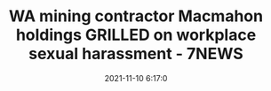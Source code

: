 ---
"title": "WA mining contractor Macmahon holdings GRILLED on workplace sexual harassment - 7NEWS"
"date": "2021-11-10 6:17:0"
"feed_name": "GOOGLENEWSMINING"
"feed_website": "https://news.google.com/search?q=mining%2Bincident&hl=en-US&gl=US&ceid=US:en"
"feed_rss": "https://news.google.com/rss/search?q=mining%2Bincident&hl=en-US&gl=US&ceid=US:en"
"link": "https://7news.com.au/news/wa/wa-mining-contractor-macmahon-holdings-grilled-on-workplace-sexual-harassment-c-4504806"
"source": "{'href': 'https://7news.com.au', 'title': '7NEWS'}"
"file": "_posts/2021-1-1-8adf9f4725f97220c10414916c62ea950b4e1b5f.md"
"accident": "0"
"drilling": "0"
"dead": "0"
"injured": "0"
"arrested": "0"
"place": "unknown place"
"where": "unknown site"
"causes": "unknown"
"place_uri": "unknown place"
---